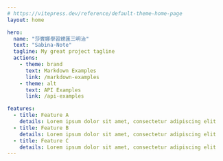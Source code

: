 ```yaml
---
# https://vitepress.dev/reference/default-theme-home-page
layout: home

hero:
  name: "莎賓娜學習總匯三明治"
  text: "Sabina·Note"
  tagline: My great project tagline
  actions:
    - theme: brand
      text: Markdown Examples
      link: /markdown-examples
    - theme: alt
      text: API Examples
      link: /api-examples

features:
  - title: Feature A
    details: Lorem ipsum dolor sit amet, consectetur adipiscing elit
  - title: Feature B
    details: Lorem ipsum dolor sit amet, consectetur adipiscing elit
  - title: Feature C
    details: Lorem ipsum dolor sit amet, consectetur adipiscing elit
---
```


